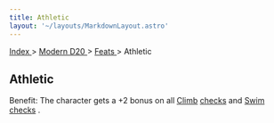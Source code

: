 ```yaml
---
title: Athletic
layout: '~/layouts/MarkdownLayout.astro'
---
```


[ Index ](/) > [ Modern D20 ](/modern.d20.srd) > [ Feats ](/modern.d20.srd/feats) > Athletic

##  Athletic

Benefit: The character gets a +2 bonus on all [ Climb](/modern.d20.srd/skills/climb) [ checks](/modern.d20.srd/skills/skill.basics.php#skill) and [ Swim](/modern.d20.srd/skills/swim) [ checks](/modern.d20.srd/skills/skill.basics.php#skill) .

